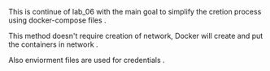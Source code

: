 This is continue of lab_06 with the main goal to simplify the cretion process using docker-compose files .

This method doesn't require creation of network, Docker will create and put the containers in network .

Also enviorment files are used for credentials .
